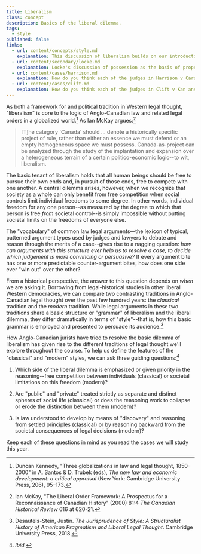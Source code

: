 ```yaml
---
title: Liberalism
class: concept
description: Basics of the liberal dilemma.
tags:
  - style
published: false
links:
  - url: content/concepts/style.md
    explanation: This discussion of liberalism builds on our introduction to different styles of legal argument.
  - url: content/secondary/locke.md
    explanation: Locke's discussion of possession as the basis of property nicely illustrates the basic dilemma of liberalism. Can you describe this dilemma in context of Locke's argument?
  - url: content/cases/harrison.md
    explanation: How do you think each of the judges in Harrison v Carswell answer the the three guiding questions listed here? Are each working within a particular style of Anglo-Canadian legal thought? 
  - url: content/cases/clift.md
    explanation: How do you think each of the judges in Clift v Kan answer the the three guiding questions listed here? 
---
```


As both a framework for and political tradition in Western legal thought, "liberalism" is core to the logic of Anglo-Canadian law and related legal orders in a globalized world.[^kennedy] As Ian McKay argues:[^mckay]

>  [T]he category 'Canada' should ... denote a historically specific project of rule, rather than either an essence we must defend or an empty homogeneous space we must possess. Canada-as-project can be analyzed through the study of the implantation and expansion over a heterogeneous terrain of a certain politico-economic logic--to wit, liberalism.

The basic tenant of liberalism holds that all human beings should be free to pursue their own ends and, in pursuit of those ends, free to compete with one another. A central dilemma arises, however, when we recognize that society as a whole can only benefit from free competition when social controls limit individual freedoms to some degree. In other words, individual freedom for any one person--as measured by the degree to which that person is free *from* societal control--is simply impossible without putting societal limits on the freedoms of everyone else.

The "vocabulary" of common law legal arguments—the lexicon of typical, patterned argument types used by judges and lawyers to debate and reason through the merits of a case--gives rise to a nagging question: *how can arguments with this structure ever help us to resolve a case, to decide which judgement is more convincing or persuasive?* If every argument bite has one or more predictable counter-argument bites, how does one side ever "win out" over the other?

From a historical perspective, the answer to this question depends on *when* we are asking it. Borrowing from legal-historical studies in other liberal Western democracies, we can compare two contrasting traditions in Anglo-Canadian legal thought over the past few hundred years: the *classical* tradition and the *modern* tradition. While legal arguments in these two traditions share a basic structure or "grammar" of liberalism and the liberal dilemma, they differ dramatically in terms of "style"--that is, how this basic grammar is employed and presented to persuade its audience.[^stein2018]

How Anglo-Canadian jurists have tried to resolve the basic dilemma of liberalism has given rise to the different traditions of legal thought we'll explore throughout the course. To help us define the features of the "classical" and "modern" styles, we can ask three guiding questions:[^ibid]

1. Which side of the liberal dilemma is emphasized or given priority in the reasoning--free competition between individuals (classical) or societal limitations on this freedom (modern)?

2. Are "public" and "private" treated strictly as separate and distinct spheres of social life (classical) or does the reasoning work to collapse or erode the distinction between them (modern)?

3. Is law understood to develop by means of "discovery" and reasoning from settled principles (classical) or by reasoning backward from the societal consequences of legal decisions (modern)? 

Keep each of these questions in mind as you read the cases we will study this year.

[^kennedy]: Duncan Kennedy, "Three globalizations in law and legal thought, 1850–2000" in A. Santos & D. Trubek (eds), *The new law and economic development: a critical appraisal* (New York: Cambridge University Press, 206), 95–173.

[^mckay]: Ian McKay, "The Liberal Order Framework: A Prospectus for a Reconnaissance of Canadian History" (2000) 81:4 *The Canadian Historical Review* 616 at 620-21.

[^stein2018]: Desautels-Stein, Justin. *The Jurisprudence of Style: A Structuralist History of American Pragmatism and Liberal Legal Thought*. Cambridge University Press, 2018.

[^ibid]: *Ibid.*

